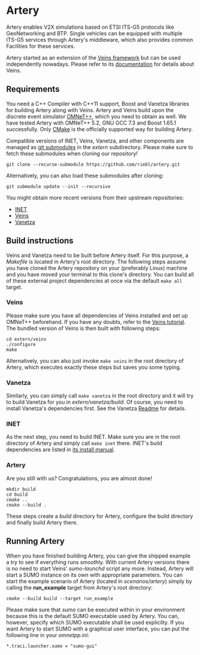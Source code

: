 # Artery

Artery enables V2X simulations based on ETSI ITS-G5 protocols like GeoNetworking and BTP.
Single vehicles can be equipped with multiple ITS-G5 services through Artery's middleware, which also provides common Facilities for these services.

Artery started as an extension of the [Veins framework](http://veins.car2x.org) but can be used independently nowadays.
Please refer to its [documentation](http://veins.car2x.org/documentation) for details about Veins.

## Requirements
You need a C++ Compiler with C++11 support, Boost and Vanetza libraries for building Artery along with Veins.
Artery and Veins build upon the discrete event simulator [OMNeT++](https://omnetpp.org), which you need to obtain as well.
We have tested Artery with OMNeT++ 5.2, GNU GCC 7.3 and Boost 1.65.1 successfully.
Only [CMake](http://www.cmake.org) is the officially supported way for building Artery.

Compatible versions of INET, Veins, Vanetza, and other components are managed as [git submodules](https://git-scm.com/docs/git-submodule) in the *extern* subdirectory.
Please make sure to fetch these submodules when cloning our repository!

    git clone --recurse-submodule https://github.com/riebl/artery.git

Alternatively, you can also load these submodules after cloning:

    git submodule update --init --recursive

You might obtain more recent versions from their upstream repositories:

- [INET](https://github.com/inet-framework/inet)
- [Veins](https://github.com/sommer/veins)
- [Vanetza](https://github.com/riebl/vanetza)


## Build instructions
Veins and Vanetza need to be built before Artery itself.
For this purpose, a *Makefile* is located in Artery's root directory.
The following steps assume you have cloned the Artery repository on your (preferably Linux) machine and you have moved your terminal to this clone's directory.
You can build all of these external project dependencies at once via the default `make all` target.

### Veins
Please make sure you have all dependencies of Veins installed and set up OMNeT++ beforehand.
If you have any doubts, refer to the [Veins tutorial](http://veins.car2x.org/tutorial).
The bundled version of Veins is then built with following steps:

    cd extern/veins
    ./configure
    make

Alternatively, you can also just invoke `make veins` in the root directory of Artery, which executes exactly these steps but saves you some typing.

### Vanetza
Similarly, you can simply call `make vanetza` in the root directory and it will try to build Vanetza for you in *extern/vanetza/build*.
Of course, you need to install Vanetza's dependencies first.
See the Vanetza [Readme](extern/vanetza/README.md) for details.

### INET
As the next step, you need to build INET. Make sure you are in the root directory of Artery and simply call `make inet` there.
INET's build dependencies are listed in [its install manual](extern/inet/INSTALL).

### Artery
Are you still with us? Congratulations, you are almost done!

    mkdir build
    cd build
    cmake ..
    cmake --build .

These steps create a *build* directory for Artery, configure the build directory and finally build Artery there.

## Running Artery

When you have finished building Artery, you can give the shipped example a try to see if everything runs smoothly.
With current Artery versions there is no need to start Veins' *sumo-launchd* script any more.
Instead, Artery will start a SUMO instance on its own with appropriate parameters.
You can start the example scenario of Artery (located in *scenarios/artery*) simply by calling the **run_example** target from Artery's root directory:

    cmake --build build --target run_example

Please make sure that *sumo* can be executed within in your environment because this is the default SUMO executable used by Artery.
You can, however, specify which SUMO executable shall be used explicilty.
If you want Artery to start SUMO with a graphical user interface, you can put the following line in your *omnetpp.ini*:

    *.traci.launcher.sumo = "sumo-gui"
